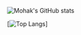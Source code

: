 ![Mohak's GitHub stats](https://github-readme-stats.vercel.app/api?username=Mohak327&show_icons=true&theme=gotham)

[![Top Langs](https://github-readme-stats.vercel.app/api/top-langs/?username=Mohak327&layout=compact)]
